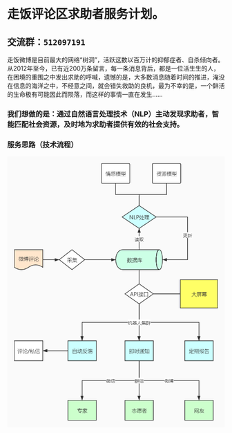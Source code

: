 # 走饭评论区求助者服务计划。
## 交流群：`512097191`
走饭微博是目前最大的网络“树洞”，活跃这数以百万计的抑郁症者、自杀倾向者。从2012年至今，已有近200万条留言，每一条消息背后，都是一位活生生的人，在困境的重围之中发出求助的呼喊，遗憾的是，大多数消息随着时间的推进，淹没在信息的海洋之中，不经意之间，就会错失救助的良机，最为不幸的是，一个鲜活的生命极有可能因此而陨落，而这样的事情一直在发生……

### 我们想做的是：通过自然语言处理技术（NLP）主动发现求助者，智能匹配社会资源，及时地为求助者提供有效的社会支持。

### 服务思路（技术流程）
![服务思路](https://github.com/Aidot/zoufan/blob/main/assets/social_sevice_process.jpg "服务流程图")
